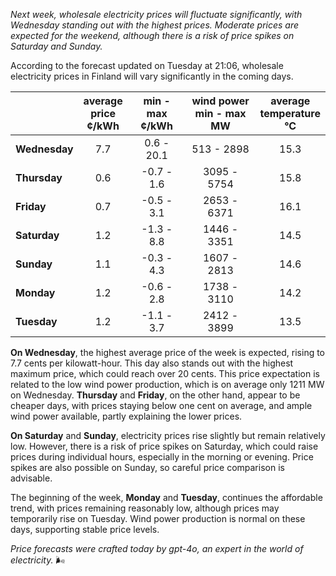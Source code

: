 *Next week, wholesale electricity prices will fluctuate significantly, with Wednesday standing out with the highest prices. Moderate prices are expected for the weekend, although there is a risk of price spikes on Saturday and Sunday.*

According to the forecast updated on Tuesday at 21:06, wholesale electricity prices in Finland will vary significantly in the coming days.

|              | average<br>price<br>¢/kWh | min - max<br>¢/kWh | wind power<br>min - max<br>MW | average<br>temperature<br>°C |
|:-------------|:----------------:|:----------------:|:-------------:|:-------------:|
| **Wednesday** | 7.7            | 0.6 - 20.1       | 513 - 2898    | 15.3          |
| **Thursday**     | 0.6            | -0.7 - 1.6       | 3095 - 5754   | 15.8          |
| **Friday**   | 0.7            | -0.5 - 3.1       | 2653 - 6371   | 16.1          |
| **Saturday**    | 1.2            | -1.3 - 8.8       | 1446 - 3351   | 14.5          |
| **Sunday**   | 1.1            | -0.3 - 4.3       | 1607 - 2813   | 14.6          |
| **Monday**   | 1.2            | -0.6 - 2.8       | 1738 - 3110   | 14.2          |
| **Tuesday**     | 1.2            | -1.1 - 3.7       | 2412 - 3899   | 13.5          |

**On Wednesday**, the highest average price of the week is expected, rising to 7.7 cents per kilowatt-hour. This day also stands out with the highest maximum price, which could reach over 20 cents. This price expectation is related to the low wind power production, which is on average only 1211 MW on Wednesday. **Thursday** and **Friday**, on the other hand, appear to be cheaper days, with prices staying below one cent on average, and ample wind power available, partly explaining the lower prices.

**On Saturday** and **Sunday**, electricity prices rise slightly but remain relatively low. However, there is a risk of price spikes on Saturday, which could raise prices during individual hours, especially in the morning or evening. Price spikes are also possible on Sunday, so careful price comparison is advisable.

The beginning of the week, **Monday** and **Tuesday**, continues the affordable trend, with prices remaining reasonably low, although prices may temporarily rise on Tuesday. Wind power production is normal on these days, supporting stable price levels.

*Price forecasts were crafted today by gpt-4o, an expert in the world of electricity.* 🌬️
